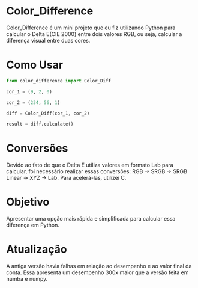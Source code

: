 # Color_Difference

Color_Difference é um mini projeto que eu fiz utilizando Python para calcular o Delta E(CIE 2000) entre dois valores RGB, ou seja, calcular a diferença visual entre duas cores.

# Como Usar

```python
from color_difference import Color_Diff

cor_1 = (9, 2, 0)

cor_2 = (234, 56, 1)

diff = Color_Diff(cor_1, cor_2)

result = diff.calculate()
```

# Conversões

Devido ao fato de que o Delta E utiliza valores em formato Lab para calcular, foi necessário realizar essas conversões: RGB -> SRGB -> SRGB Linear -> XYZ -> Lab. Para acelerá-las, utilizei C.

# Objetivo

Apresentar uma opção mais rápida e simplificada para calcular essa diferença em Python.

# Atualização

A antiga versão havia falhas em relação ao desempenho e ao valor final da conta. Essa apresenta um desempenho 300x maior que a versão feita em numba e numpy.
